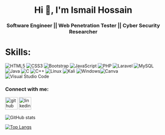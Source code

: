 <!-- <div align="center"><img align="center" width="250" src="https://media-exp1.licdn.com/dms/image/C4E03AQEcQhWrJNsd6Q/profile-displayphoto-shrink_200_200/0/1627480758910?e=1668643200&v=beta&t=shHjAM0pw2BIonO3cEaixCpIbDMfAKjNM-ERqIZUQhE" style={width:50px} alt="" /></div> -->
<h1 align="center">Hi 👋, I'm Ismail Hossain</h1>
<h3 align="center"> Software Engineer || Web Penetration Tester || Cyber Security Researcher</h3>

# Skills:
![HTML5](https://img.shields.io/badge/html5-%23E34F26.svg?style=for-the-badge&logo=html5&logoColor=white) ![CSS3](https://img.shields.io/badge/css3-%231572B6.svg?style=for-the-badge&logo=css3&logoColor=white) ![Bootstrap](https://img.shields.io/badge/-bootstrap-%237511f6.svg?style=for-the-badge&logo=bootstrap&logoColor=white) ![JavaScript](https://img.shields.io/badge/javascript-%23E34F26.svg?style=for-the-badge&logo=javascript&logoColor=%23F7DF1E) ![PHP](https://img.shields.io/badge/php-%23777BB4.svg?style=for-the-badge&logo=php&logoColor=white) ![Laravel](https://img.shields.io/badge/-Laravel-%23171923.svg?style=for-the-badge&logo=laravel&logoColor=red) ![MySQL](https://img.shields.io/badge/mysql-%2300f.svg?style=for-the-badge&logo=mysql&logoColor=white) ![Java](https://img.shields.io/badge/java-%23ED8B00.svg?style=for-the-badge&logo=java&logoColor=white) ![C](https://img.shields.io/badge/c-%2300599C.svg?style=for-the-badge&logo=c&logoColor=white)  ![C++](https://img.shields.io/badge/c++-%2300599C.svg?style=for-the-badge&logo=c%2B%2B&logoColor=white) ![Linux](https://img.shields.io/badge/Linux-FCC624?style=for-the-badge&logo=linux&logoColor=black) ![Kali](https://img.shields.io/badge/Kali-268BEE?style=for-the-badge&logo=kalilinux&logoColor=white) ![Windows](https://img.shields.io/badge/Windows-0078D6?style=for-the-badge&logo=windows&logoColor=white)![Canva](https://img.shields.io/badge/Canva-%2300C4CC.svg?style=for-the-badge&logo=Canva&logoColor=white) ![Visual Studio Code](https://img.shields.io/badge/Visual%20Studio%20Code-0078d7.svg?style=for-the-badge&logo=visual-studio-code&logoColor=white) 


<h3 align="left">Connect with me:</h3>

[<img src='https://cdn.jsdelivr.net/npm/simple-icons@3.0.1/icons/github.svg' alt='github' background='white' height='40'>](https://github.com/ismail306)  [<img src='https://cdn.jsdelivr.net/npm/simple-icons@3.0.1/icons/linkedin.svg' alt='linkedin' height='40'>](https://www.linkedin.com/in/ismail306/)  

![GitHub stats](https://github-readme-stats.vercel.app/api?username=ismail306&show_icons=true)  

[![Top Langs](https://github-readme-stats.vercel.app/api/top-langs/?username=ismail306)](https://github.com/anuraghazra/github-readme-stats)



